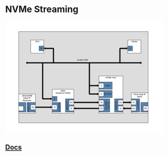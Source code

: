 
# NVMe Streaming

![top](img/fpga_top.webp)

## [Docs](https://successful-cairnsmore-698.notion.site/NVMe-Streaming-1042e424a7214017bd9e44d84aa207a3)

